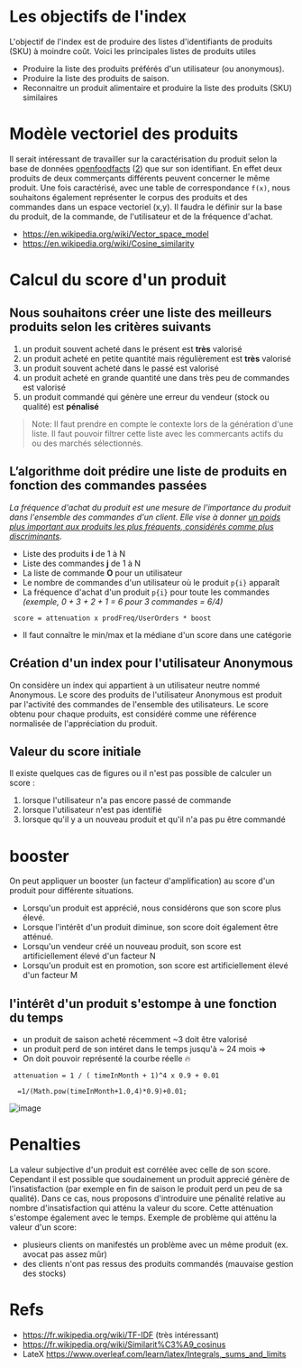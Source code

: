 # Les objectifs de l'index
L'objectif de l'index est de produire des listes d'identifiants de produits (SKU) à moindre coût. Voici les principales listes de produits utiles

* Produire la liste des produits préférés d'un utilisateur (ou anonymous).
* Produire la liste des produits de saison.
* Reconnaitre un produit alimentaire et produire la liste des produits (SKU) similaires


# Modèle vectoriel des produits 
Il serait intéressant de travailler sur la caractérisation du produit selon la base de données [openfoodfacts](https://raw.githubusercontent.com/openfoodfacts/openfoodfacts-nodejs/develop/test/mockdata/categories.json) ([2](https://world.openfoodfacts.org/categories)) que sur son identifiant. En effet deux produits de deux commerçants différents peuvent concerner le même produit. 
Une fois caractérisé, avec une table de correspondance `f(x)`, nous souhaitons également représenter le corpus des produits et des commandes dans un espace vectoriel (x,y). Il faudra le définir sur la base du produit, de la commande, de l'utilisateur et de la fréquence d'achat. 

* https://en.wikipedia.org/wiki/Vector_space_model
* https://en.wikipedia.org/wiki/Cosine_similarity



# Calcul du score d'un produit 
## Nous souhaitons créer une liste des meilleurs produits selon les critères suivants
1. un produit souvent acheté dans le présent est **très** valorisé
1. un produit acheté en petite quantité mais régulièrement est **très** valorisé
1. un produit souvent acheté dans le passé est valorisé
1. un produit acheté en grande quantité une dans très peu de commandes est valorisé 
1. un produit commandé qui génère une erreur du vendeur (stock ou qualité) est **pénalisé**

> Note: Il faut prendre en compte le contexte lors de la génération d'une liste. Il faut pouvoir filtrer cette liste avec les commercants actifs du ou des marchés sélectionnés. 



## L’algorithme doit prédire une liste de produits en fonction des commandes passées
_La fréquence d'achat du produit est une mesure de l'importance du produit dans l'ensemble des commandes d'un client. Elle vise à donner <u>un poids plus important aux produits les plus fréquents, considérés comme plus discriminants</u>_. 


* Liste des produits **i** de 1 à N
* Liste des commandes **j** de 1 à N
* La liste de commande **O**  pour un utilisateur 
* Le nombre de commandes d'un utilisateur où le produit `p{i}`  apparaît
* La fréquence d'achat d'un produit `p{i}` pour toute les commandes *(exemple, 0 + 3 + 2 + 1 = 6 pour 3 commandes = 6/4)*

```
 score = attenuation x prodFreq/UserOrders * boost
```

* Il faut connaître le min/max et la médiane d'un score dans une catégorie 


## Création d'un index pour l'utilisateur Anonymous
On considère un index qui appartient à un utilisateur neutre nommé Anonymous. Le score des produits de l'utilisateur Anonymous est produit par l'activité des commandes de l'ensemble des utilisateurs. Le score obtenu pour chaque produits, est considéré comme une référence normalisée de l'appréciation du produit.

## Valeur du score initiale
Il existe quelques cas de figures ou il n'est pas possible de calculer un score :
1. lorsque l'utilisateur n'a pas encore passé de commande
2. lorsque l'utilisateur n'est pas identifié
3. lorsque qu'il y a un nouveau produit et qu'il n'a pas pu être commandé

# booster
On peut appliquer un booster (un facteur d'amplification) au score d'un produit pour différente situations. 
* Lorsqu'un produit est apprécié, nous considérons que son score plus élevé. 
* Lorsque l'intérêt d'un produit diminue, son score doit également être atténué.
* Lorsqu'un vendeur créé un nouveau produit, son score est artificiellement élevé  d'un facteur N
* Lorsqu'un produit est en promotion, son score est artificiellement élevé d'un facteur M

## l'intérêt d'un produit s'estompe à une fonction du temps
* un produit de saison acheté récemment ~3 doit être valorisé
* un produit perd de son intéret dans le temps jusqu'à ~ 24 mois => 
* On doit pouvoir représenté la courbe réelle  :fire:
```
 attenuation = 1 / ( timeInMonth + 1)^4 x 0.9 + 0.01 
```
      =1/(Math.pow(timeInMonth+1.0,4)*0.9)+0.01;

![image](https://user-images.githubusercontent.com/1422935/162250655-47499e41-6bab-4140-bdd2-4102643e4609.png)


# Penalties
La valeur subjective d'un produit est corrélée avec celle de son score. Cependant il est possible que soudainement un produit apprecié génère de l'insatisfaction (par exemple en fin de saison le produit perd un peu de sa qualité). Dans ce cas, nous proposons d'introduire une pénalité relative au nombre d'insatisfaction qui atténu la valeur du score. Cette atténuation s'estompe également avec le temps. Exemple de problème qui atténu la valeur d'un score:
* plusieurs clients on manifestés un problème avec un même produit (ex. avocat pas assez mûr)
* des clients n'ont pas ressus des produits commandés (mauvaise gestion des stocks)

# Refs
* https://fr.wikipedia.org/wiki/TF-IDF (très intéressant)
* https://fr.wikipedia.org/wiki/Similarit%C3%A9_cosinus
* LateX https://www.overleaf.com/learn/latex/Integrals,_sums_and_limits
